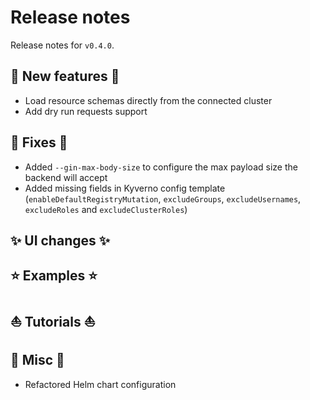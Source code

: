 # Release notes

Release notes for `v0.4.0`.

## :dizzy: New features :dizzy:
- Load resource schemas directly from the connected cluster
- Add dry run requests support
<!-- - Policy exceptions support
- Custom resources support
- Cluster resources support
- Simulate `UPDATE` requests with old and new resources -->

## :wrench: Fixes :wrench:
- Added `--gin-max-body-size` to configure the max payload size the backend will accept
- Added missing fields in Kyverno config template (`enableDefaultRegistryMutation`, `excludeGroups`, `excludeUsernames`, `excludeRoles` and `excludeClusterRoles`)

## :sparkles: UI changes :sparkles:
<!-- - Improved main view panels
- New Advanced menu
- Moved Context editor in Advanced menu
- Policy exceptions editor in Advanced menu
- Custom resource definitions editor in Advanced menu
- Kyverno configuration editor in Advanced menu
- Cluster resources editor in Advanced menu
- Support diff Resource editor for `UPDATE` requests -->

## :star: Examples :star:
<!-- - New Custom resources examples (ArgoCD and Cert Manager) -->

## :boat: Tutorials :boat:
<!-- - New `UPDATE` requests tutorial
- New Policy exceptions tutorial
- New Clone resource tutorial -->

## :guitar: Misc :guitar:
- Refactored Helm chart configuration
<!-- - Support in-cluster connection
- All images/artifacts are signed
- All images/artifacts come with SBOMs
- All images/artifacts come with SLSA provenance attestations -->
